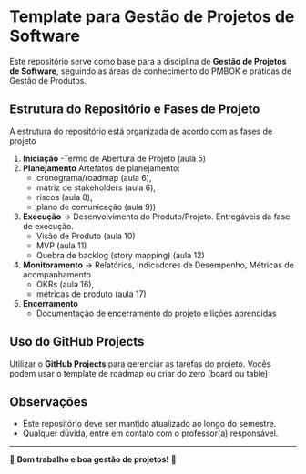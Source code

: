 # Template para Gestão de Projetos de Software

Este repositório serve como base para a disciplina de **Gestão de Projetos de Software**, seguindo as áreas de conhecimento do PMBOK e práticas de Gestão de Produtos.

## Estrutura do Repositório e Fases de Projeto

A estrutura do repositório está organizada de acordo com as fases de projeto

1. **Iniciação**
   -Termo de Abertura de Projeto (aula 5)
4. **Planejamento** Artefatos de planejamento:
   - cronograma/roadmap (aula 6),
   - matriz de stakeholders (aula 6),
   - riscos (aula 8),
   - plano de comunicação  (aula 9)) 
6. **Execução** → Desenvolvimento do Produto/Projeto. Entregáveis da fase de execução.
     - Visão de Produto (aula 10)
     - MVP (aula 11)
     - Quebra de backlog (story mapping) (aula 12)   
4. **Monitoramento** → Relatórios, Indicadores de Desempenho, Métricas de acompanhamento
    - OKRs  (aula 16),
    - métricas de produto (aula 17)
5. **Encerramento**
    - Documentação de encerramento do projeto e lições aprendidas

## Uso do GitHub Projects

Utilizar o **GitHub Projects** para gerenciar as tarefas do projeto. 
Vocês podem usar o template de roadmap ou criar do zero (board ou table)

## Observações

- Este repositório deve ser mantido atualizado ao longo do semestre.
- Qualquer dúvida, entre em contato com o professor(a) responsável.

---

📌 **Bom trabalho e boa gestão de projetos!** 🚀
